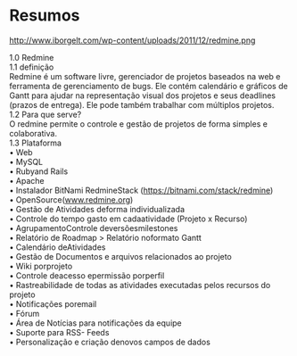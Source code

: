 # Resumos  
http://www.iborgelt.com/wp-content/uploads/2011/12/redmine.png

1.0 Redmine  
1.1 definição  
  	Redmine é um software livre, gerenciador de projetos baseados na web e ferramenta de gerenciamento de bugs. Ele contém calendário e gráficos de Gantt para ajudar na representação visual dos projetos e seus deadlines (prazos de entrega). Ele pode também trabalhar com múltiplos projetos.  
  	1.2 Para que serve?  
  	 O redmine permite o controle e gestão de projetos de forma simples e colaborativa.  
  	 1.3 Plataforma  
  	 •	Web  
  	 •	MySQL  
  	 •	Rubyand Rails  
  	 •	Apache  
  	 •	Instalador BitNami RedmineStack (https://bitnami.com/stack/redmine)  
  	 •	OpenSource(www.redmine.org)  
  	 •	 Gestão de Atividades deforma individualizada  
  	 •	 Controle do tempo gasto em cadaatividade (Projeto x Recurso)  
  	 •	AgrupamentoControle deversõesmilestones  
  	 •	 Relatório de Roadmap > Relatório noformato Gantt  
  	 •	 Calendário deAtividades  
  	 •	Gestão de Documentos e arquivos relacionados ao projeto  
  	 •	 Wiki porprojeto  
  	 •	Controle deacesso epermissão porperfil  
  	 •	Rastreabilidade de todas as atividades executadas pelos recursos do projeto  
  	 •	 Notificações poremail  
  	 •	 Fórum  
  	 •	 Área de Notícias para notificações da equipe  
  	 •	 Suporte para RSS- Feeds  
  	 •	 Personalização e criação denovos campos de dados

